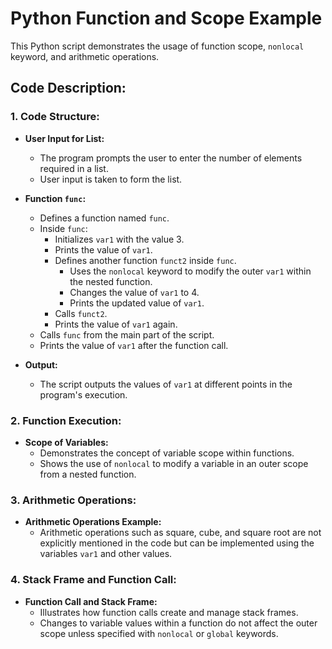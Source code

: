 # Python Function and Scope Example

This Python script demonstrates the usage of function scope, `nonlocal` keyword, and arithmetic operations.

## Code Description:

### 1. Code Structure:

- **User Input for List:**
  - The program prompts the user to enter the number of elements required in a list.
  - User input is taken to form the list.

- **Function `func`:**
  - Defines a function named `func`.
  - Inside `func`:
    - Initializes `var1` with the value 3.
    - Prints the value of `var1`.
    - Defines another function `funct2` inside `func`.
      - Uses the `nonlocal` keyword to modify the outer `var1` within the nested function.
      - Changes the value of `var1` to 4.
      - Prints the updated value of `var1`.
    - Calls `funct2`.
    - Prints the value of `var1` again.
  - Calls `func` from the main part of the script.
  - Prints the value of `var1` after the function call.

- **Output:**
  - The script outputs the values of `var1` at different points in the program's execution.

### 2. Function Execution:

- **Scope of Variables:**
  - Demonstrates the concept of variable scope within functions.
  - Shows the use of `nonlocal` to modify a variable in an outer scope from a nested function.

### 3. Arithmetic Operations:

- **Arithmetic Operations Example:**
  - Arithmetic operations such as square, cube, and square root are not explicitly mentioned in the code but can be implemented using the variables `var1` and other values.

### 4. Stack Frame and Function Call:

- **Function Call and Stack Frame:**
  - Illustrates how function calls create and manage stack frames.
  - Changes to variable values within a function do not affect the outer scope unless specified with `nonlocal` or `global` keywords.
